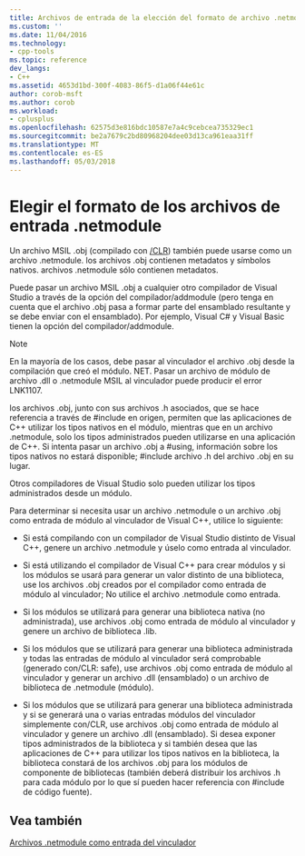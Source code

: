 ```yaml
---
title: Archivos de entrada de la elección del formato de archivo .netmodule | Documentos de Microsoft
ms.custom: ''
ms.date: 11/04/2016
ms.technology:
- cpp-tools
ms.topic: reference
dev_langs:
- C++
ms.assetid: 4653d1bd-300f-4083-86f5-d1a06f44e61c
author: corob-msft
ms.author: corob
ms.workload:
- cplusplus
ms.openlocfilehash: 62575d3e816bdc10587e7a4c9cebcea735329ec1
ms.sourcegitcommit: be2a7679c2bd80968204dee03d13ca961eaa31ff
ms.translationtype: MT
ms.contentlocale: es-ES
ms.lasthandoff: 05/03/2018
---
```

# <a name="choosing-the-format-of-netmodule-input-files"></a>Elegir el formato de los archivos de entrada .netmodule
Un archivo MSIL .obj (compilado con [/CLR](../../build/reference/clr-common-language-runtime-compilation.md)) también puede usarse como un archivo .netmodule.  los archivos .obj contienen metadatos y símbolos nativos.  archivos .netmodule sólo contienen metadatos.  
  
 Puede pasar un archivo MSIL .obj a cualquier otro compilador de Visual Studio a través de la opción del compilador/addmodule (pero tenga en cuenta que el archivo .obj pasa a formar parte del ensamblado resultante y se debe enviar con el ensamblado).  Por ejemplo, Visual C# y Visual Basic tienen la opción del compilador/addmodule.  
  
> [!NOTE]
>  En la mayoría de los casos, debe pasar al vinculador el archivo .obj desde la compilación que creó el módulo. NET.  Pasar un archivo de módulo de archivo .dll o .netmodule MSIL al vinculador puede producir el error LNK1107.  
  
 los archivos .obj, junto con sus archivos .h asociados, que se hace referencia a través de #include en origen, permiten que las aplicaciones de C++ utilizar los tipos nativos en el módulo, mientras que en un archivo .netmodule, solo los tipos administrados pueden utilizarse en una aplicación de C++.  Si intenta pasar un archivo .obj a #using, información sobre los tipos nativos no estará disponible; #include archivo .h del archivo .obj en su lugar.  
  
 Otros compiladores de Visual Studio solo pueden utilizar los tipos administrados desde un módulo.  
  
 Para determinar si necesita usar un archivo .netmodule o un archivo .obj como entrada de módulo al vinculador de Visual C++, utilice lo siguiente:  
  
-   Si está compilando con un compilador de Visual Studio distinto de Visual C++, genere un archivo .netmodule y úselo como entrada al vinculador.  
  
-   Si está utilizando el compilador de Visual C++ para crear módulos y si los módulos se usará para generar un valor distinto de una biblioteca, use los archivos .obj creados por el compilador como entrada de módulo al vinculador; No utilice el archivo .netmodule como entrada.  
  
-   Si los módulos se utilizará para generar una biblioteca nativa (no administrada), use archivos .obj como entrada de módulo al vinculador y genere un archivo de biblioteca .lib.  
  
-   Si los módulos que se utilizará para generar una biblioteca administrada y todas las entradas de módulo al vinculador será comprobable (generado con/CLR: safe), use archivos .obj como entrada de módulo al vinculador y generar un archivo .dll (ensamblado) o un archivo de biblioteca de .netmodule (módulo).  
  
-   Si los módulos que se utilizará para generar una biblioteca administrada y si se generará una o varias entradas módulos del vinculador simplemente con/CLR, use archivos .obj como entrada de módulo al vinculador y genere un archivo .dll (ensamblado).  Si desea exponer tipos administrados de la biblioteca y si también desea que las aplicaciones de C++ para utilizar los tipos nativos en la biblioteca, la biblioteca constará de los archivos .obj para los módulos de componente de bibliotecas (también deberá distribuir los archivos .h para cada módulo por lo que sí pueden hacer referencia con #include de código fuente).  
  
## <a name="see-also"></a>Vea también  
 [Archivos .netmodule como entrada del vinculador](../../build/reference/netmodule-files-as-linker-input.md)